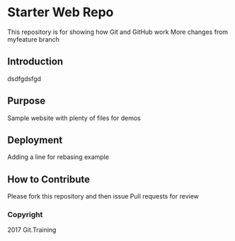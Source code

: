 # Starter Web Repo

This repository is for showing how Git and GitHub work More changes from myfeature branch

## Introduction
dsdfgdsfgd

## Purpose

Sample website with plenty of files for demos

## Deployment

Adding a line for rebasing example

## How to Contribute

Please fork this repository and then issue Pull requests for review

### Copyright

2017 Git.Training

